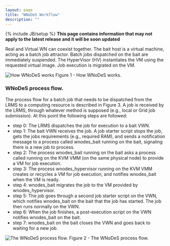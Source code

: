 ```yaml
---
layout: page
title: "WNoDeS Workflow"
description: ""
---
```


{% include JB/setup %}
**This page contains information that may not apply to the latest release and it will be soon updated**

Real and Virtual WN can coexist together. The bait host is a virtual machine, acting as a batch job attractor. Batch jobs dispatched
on the bait are immediately suspended. The HyperVisor (HV) instantiates the VM using the requested virtual image. Job execution is
migrated on the VM.

![How WNoDeS works](https://web2.infn.it/wnodes/images/stories/WNoD/wnod_high_level.png) 
Figure 1 - How WNoDeS works.

### WNoDeS process flow.

The process flow for a batch job that needs to be dispatched from the LRMS to a computing resource is described in Figure 3.  A job is received by the LRMS, through whatever method is supposed (e.g., local or Grid job submission). At this point the following steps are followed:

* step 0: The LRMS dispatches the job for execution to a bait VWN.
* step 1: The bait VWN receives the job. A job starter script stops the job, gets the jobs requirements (e.g., required RAM), and sends a notification message to a process called wnodes_bait running on the bait, signaling there is a new job to process.
* step 2: The process wnodes_bait running on the bait asks a process called  running on the KVM VMM (on the same physical node) to provide a VM for job execution.
* step 3: The process wnodes_hypervisor running on the KVM VMM creates or recycles a VM for job execution, and notifies wnodes_bait when the VM is ready.
* step 4: wnodes_bait migrates the job to the VM provided by wnodes_hypervisor.
* step 5: The job goes through a second job starter script on the VWN, which notifies wnodes_bait on the bait that the job has started. The job then runs normally on the VWN.
* step 6: When the job finishes, a post-execution script on the VWN notifies wnodes_bait on the bait.
* step 7: wnodes_bait on the bait closes the VWN and goes back to waiting for a new job.

![ The WNoDeS process flow.](https://web2.infn.it/wnodes/images/stories/WNoD/wnod_process_flow.png) 
Figure 2 - The WNoDeS process flow.